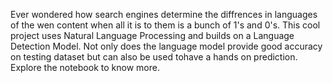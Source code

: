 Ever wondered how search engines determine the diffrences in languages of the wen content when all it is to them is a bunch of 1's and 0's. This cool project uses Natural Language Processing and builds on a Language Detection Model. Not only does the language model provide good accuracy on testing dataset but can also be used tohave a hands on prediction. Explore the notebook to know more. 
